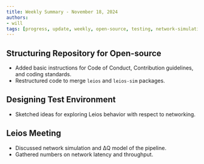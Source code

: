 ```yaml
---
title: Weekly Summary - November 18, 2024
authors:
- will
tags: [progress, update, weekly, open-source, testing, network-simulation, deltaq, latency, throughput]
---
```


## Structuring Repository for Open-source

- Added basic instructions for Code of Conduct, Contribution guidelines, and
  coding standards.
- Restructured code to merge `leios` and `leios-sim` packages.

## Designing Test Environment

- Sketched ideas for exploring Leios behavior with respect to networking.

## Leios Meeting

- Discussed network simulation and ΔQ model of the pipeline.
- Gathered numbers on network latency and throughput.
